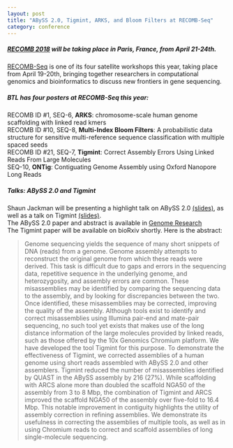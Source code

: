 ```yaml
---  
layout: post  
title: "ABySS 2.0, Tigmint, ARKS, and Bloom Filters at RECOMB-Seq"  
category: conference  
---  
```


##### [RECOMB 2018](http://recomb2018.fr/) will be taking place in Paris, France, from April 21-24th. 
[RECOMB-Seq](http://recomb2018.fr/recomb-seq/) is one of its four satellite workshops this year, taking place from April 19-20th, bringing together researchers in computational genomics and bioinformatics to discuss new frontiers in gene sequencing.

##### BTL has four posters at RECOMB-Seq this year:
RECOMB ID #1, SEQ-6, **ARKS**: chromosome-scale human genome scaffolding with linked read kmers  
RECOMB ID #10, SEQ-8, **Multi-Index Bloom Filters**: A probabilistic data structure for sensitive multi-reference sequence   classification with multiple spaced seeds  
RECOMB ID #21, SEQ-7, **Tigmint**: Correct Assembly Errors Using Linked Reads From Large Molecules  
SEQ-10, **ONTig**: Contiguating Genome Assembly using Oxford Nanopore Long Reads

##### Talks: ABySS 2.0 and Tigmint
Shaun Jackman will be presenting a highlight talk on ABySS 2.0 [(slides)](http://sjackman.ca/abyss2-slides/), as well as a talk on Tigmint [(slides)](http://sjackman.ca/tigmint-recomb-slides/).  
The ABySS 2.0 paper and abstract is available in [Genome Research](https://genome.cshlp.org/content/27/5/768)  
The Tigmint paper will be available on bioRxiv shortly. Here is the abstract:  
>Genome sequencing yields the sequence of many short snippets of DNA (reads) from a genome. Genome assembly attempts to reconstruct the original genome from which these reads were derived. This task is difficult due to gaps and errors in the sequencing data, repetitive sequence in the underlying genome, and heterozygosity, and assembly errors are common. These misassemblies may be identified by comparing the sequencing data to the assembly, and by looking for discrepancies between the two. Once identified, these misassemblies may be corrected, improving the quality of the assembly. Although tools exist to identify and correct misassemblies using Illumina pair-end and mate-pair sequencing, no such tool yet exists that makes use of the long distance information of the large molecules provided by linked reads, such as those offered by the 10x Genomics Chromium platform. We have developed the tool Tigmint for this purpose. To demonstrate the effectiveness of Tigmint, we corrected assemblies of a human genome using short reads assembled with ABySS 2.0 and other assemblers. Tigmint reduced the number of misassemblies identified by QUAST in the ABySS assembly by 216 (27%). While scaffolding with ARCS alone more than doubled the scaffold NGA50 of the assembly from 3 to 8 Mbp, the combination of Tigmint and ARCS improved the scaffold NGA50 of the assembly over five-fold to 16.4 Mbp. This notable improvement in contiguity highlights the utility of assembly correction in refining assemblies. We demonstrate its usefulness in correcting the assemblies of multiple tools, as well as in using Chromium reads to correct and scaffold assemblies of long single-molecule sequencing.

